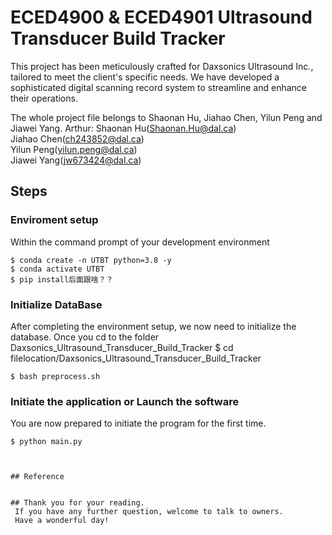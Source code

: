 # ECED4900 & ECED4901 Ultrasound Transducer Build Tracker

This project has been meticulously crafted for Daxsonics Ultrasound Inc., tailored to meet the client's specific needs. We have developed a sophisticated digital scanning record system to streamline and enhance their operations.

The whole project file belongs to Shaonan Hu, Jiahao Chen, Yilun Peng and Jiawei Yang.
Arthur: 
Shaonan Hu(Shaonan.Hu@dal.ca)<br />
Jiahao Chen(ch243852@dal.ca)<br />
Yilun Peng(yilun.peng@dal.ca)<br />
Jiawei Yang(jw673424@dal.ca)<br />
## Steps

### Enviroment setup

Within the command prompt of your development environment
```
$ conda create -n UTBT python=3.8 -y
$ conda activate UTBT
$ pip install后面跟啥？？
```




### Initialize DataBase

After completing the environment setup, we now need to initialize the database.
Once you cd to the folder Daxsonics_Ultrasound_Transducer_Build_Tracker
$ cd filelocation/Daxsonics_Ultrasound_Transducer_Build_Tracker

```
$ bash preprocess.sh
```

### Initiate the application or Launch the software

You are now prepared to initiate the program for the first time.
```
$ python main.py



## Reference


## Thank you for your reading.
 If you have any further question, welcome to talk to owners.
 Have a wonderful day!
